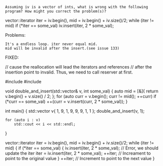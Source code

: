 

    Assuming iv is a vector of ints, what is wrong with the following program? How might you correct the problem(s)?

vector<int>::iterator iter = iv.begin(), mid = iv.begin() + iv.size()/2;
while (iter != mid)
    if (*iter == some_val)
        iv.insert(iter, 2 * some_val);

Problems:

    It's a endless loop. iter never equal mid.
    mid will be invalid after the insert.(see issue 133)

FIXED:

// cause the reallocation will lead the iterators and references
// after the insertion point to invalid. Thus, we need to call reserver at first.

#include <iostream>
#include <vector>

void double_and_insert(std::vector<int>& v, int some_val)
{
    auto mid = [&]{ return v.begin() + v.size() / 2; };
    for (auto curr = v.begin(); curr != mid(); ++curr)
        if (*curr == some_val)
            ++(curr = v.insert(curr, 2 * some_val));
}

int main()
{
    std::vector<int> v{ 1, 9, 1, 9, 9, 9, 1, 1 };
    double_and_insert(v, 1);

    for (auto i : v) 
        std::cout << i << std::endl;
}


vector<int>::iterator iter = iv.begin(),
                      mid = iv.begin() + iv.size()/2;
while (iter != mid) {
  if (*iter == some_val) {
    iv.insert(iter, 2 * some_val);  // Error, we should update the iter
    iter = iv.insert(iter, 2 * some_val);
    ++iter;  // Increament to point to the original value
  }
  ++iter;  // Increment to point to the next value
}